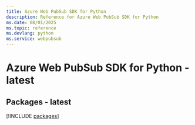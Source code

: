 ```yaml
---
title: Azure Web PubSub SDK for Python
description: Reference for Azure Web PubSub SDK for Python
ms.date: 08/01/2025
ms.topic: reference
ms.devlang: python
ms.service: webpubsub
---
```

# Azure Web PubSub SDK for Python - latest
## Packages - latest
[!INCLUDE [packages](web-pubsub-index.md)]